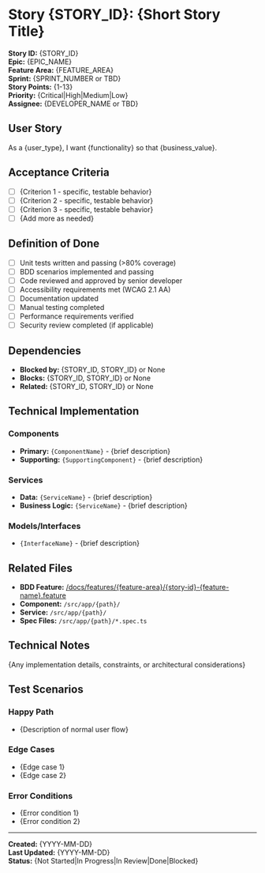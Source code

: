 # Story {STORY_ID}: {Short Story Title}

**Story ID:** {STORY_ID}  
**Epic:** {EPIC_NAME}  
**Feature Area:** {FEATURE_AREA}  
**Sprint:** {SPRINT_NUMBER or TBD}  
**Story Points:** {1-13}  
**Priority:** {Critical|High|Medium|Low}  
**Assignee:** {DEVELOPER_NAME or TBD}  

## User Story
As a {user_type}, I want {functionality} so that {business_value}.

## Acceptance Criteria
- [ ] {Criterion 1 - specific, testable behavior}
- [ ] {Criterion 2 - specific, testable behavior}
- [ ] {Criterion 3 - specific, testable behavior}
- [ ] {Add more as needed}

## Definition of Done
- [ ] Unit tests written and passing (>80% coverage)
- [ ] BDD scenarios implemented and passing
- [ ] Code reviewed and approved by senior developer
- [ ] Accessibility requirements met (WCAG 2.1 AA)
- [ ] Documentation updated
- [ ] Manual testing completed
- [ ] Performance requirements verified
- [ ] Security review completed (if applicable)

## Dependencies
- **Blocked by:** {STORY_ID, STORY_ID} or None
- **Blocks:** {STORY_ID, STORY_ID} or None
- **Related:** {STORY_ID, STORY_ID} or None

## Technical Implementation
### Components
- **Primary:** `{ComponentName}` - {brief description}
- **Supporting:** `{SupportingComponent}` - {brief description}

### Services
- **Data:** `{ServiceName}` - {brief description}
- **Business Logic:** `{ServiceName}` - {brief description}

### Models/Interfaces
- `{InterfaceName}` - {brief description}

## Related Files
- **BDD Feature:** [/docs/features/{feature-area}/{story-id}-{feature-name}.feature](../features/{feature-area}/{story-id}-{feature-name}.feature)
- **Component:** `/src/app/{path}/`
- **Service:** `/src/app/{path}/`
- **Spec Files:** `/src/app/{path}/*.spec.ts`

## Technical Notes
{Any implementation details, constraints, or architectural considerations}

## Test Scenarios
### Happy Path
- {Description of normal user flow}

### Edge Cases
- {Edge case 1}
- {Edge case 2}

### Error Conditions
- {Error condition 1}
- {Error condition 2}

---
**Created:** {YYYY-MM-DD}  
**Last Updated:** {YYYY-MM-DD}  
**Status:** {Not Started|In Progress|In Review|Done|Blocked}